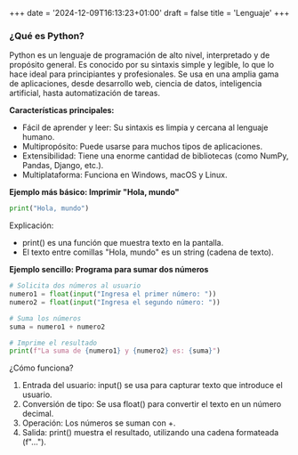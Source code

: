 +++
date = '2024-12-09T16:13:23+01:00'
draft = false
title = 'Lenguaje'
+++

### **¿Qué es Python?**

Python es un lenguaje de programación de alto nivel, interpretado y de propósito general. Es conocido por su sintaxis simple y legible, lo que lo hace ideal para principiantes y profesionales. Se usa en una amplia gama de aplicaciones, desde desarrollo web, ciencia de datos, inteligencia artificial, hasta automatización de tareas.

**Características principales:**

- Fácil de aprender y leer: Su sintaxis es limpia y cercana al lenguaje humano.
- Multipropósito: Puede usarse para muchos tipos de aplicaciones.
- Extensibilidad: Tiene una enorme cantidad de bibliotecas (como NumPy, Pandas, Django, etc.).
- Multiplataforma: Funciona en Windows, macOS y Linux.


**Ejemplo más básico: Imprimir "Hola, mundo"**

```Python
print("Hola, mundo")
```

Explicación:

+ print() es una función que muestra texto en la pantalla.
+ El texto entre comillas "Hola, mundo" es un string (cadena de texto).

**Ejemplo sencillo: Programa para sumar dos números**

```Python
# Solicita dos números al usuario
numero1 = float(input("Ingresa el primer número: "))
numero2 = float(input("Ingresa el segundo número: "))

# Suma los números
suma = numero1 + numero2

# Imprime el resultado
print(f"La suma de {numero1} y {numero2} es: {suma}")
```

¿Cómo funciona?

1. Entrada del usuario: input() se usa para capturar texto que introduce el usuario.
2. Conversión de tipo: Se usa float() para convertir el texto en un número decimal.
3. Operación: Los números se suman con +.
4. Salida: print() muestra el resultado, utilizando una cadena formateada (f"...").